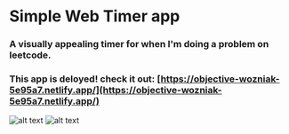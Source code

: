 # Simple Web Timer app 
### A visually appealing timer for when I'm doing a problem on leetcode.
### **This app is deloyed! check it out:**  [https://objective-wozniak-5e95a7.netlify.app/](https://objective-wozniak-5e95a7.netlify.app/)
![alt text](https://i.imgur.com/Ja3qOVM.jpeg)
![alt text](https://i.imgur.com/XziihS3.jpeg)